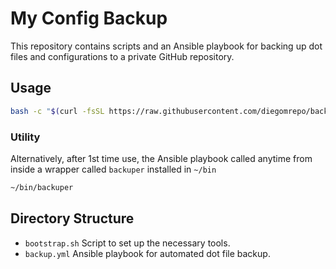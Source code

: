 # My Config Backup

This repository contains scripts and an Ansible playbook for backing up dot files and configurations to a private GitHub repository.

## Usage

```bash
bash -c "$(curl -fsSL https://raw.githubusercontent.com/diegomrepo/backuper/main/bootstrap.sh)"
```
### Utility
Alternatively, after 1st time use, the Ansible playbook called anytime from inside a wrapper called `backuper` installed in `~/bin`

```bash
~/bin/backuper
```
## Directory Structure
- `bootstrap.sh` Script to set up the necessary tools.
- `backup.yml` Ansible playbook for automated dot file backup.
